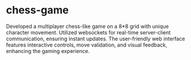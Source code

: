# chess-game
Developed a multiplayer chess-like game on a 8*8 grid with unique character movement. Utilized websockets for real-time server-client communication, ensuring instant updates. The user-friendly web interface features interactive controls, move validation, and visual feedback, enhancing the gaming experience.

